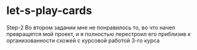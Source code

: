# let-s-play-cards
Step-2 Во втором задании мне не понравилось то, во что начел превращятся мой проект, и я полностью перестроил его приблизив к организованности схожей с курсовой работой 3-го курса
